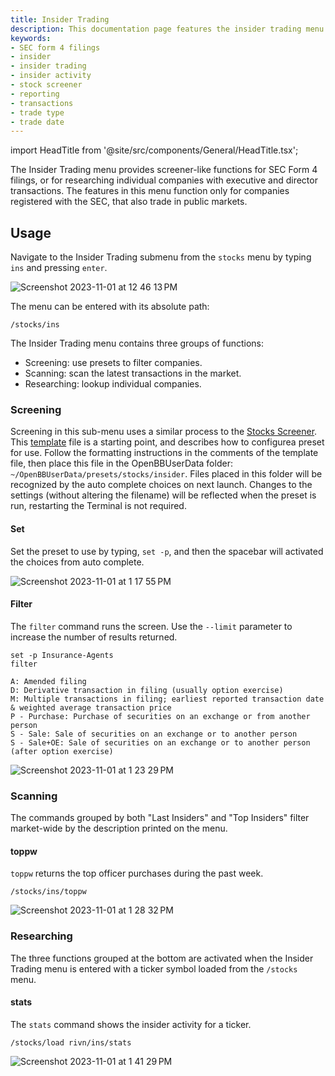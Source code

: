 ```yaml
---
title: Insider Trading
description: This documentation page features the insider trading menu which gives stock screener for SEC Form 4 filings and researching individual companies for executive and director transactions
keywords:
- SEC form 4 filings
- insider
- insider trading
- insider activity
- stock screener
- reporting
- transactions
- trade type
- trade date
---
```


import HeadTitle from '@site/src/components/General/HeadTitle.tsx';

<HeadTitle title="Insider Trading - Stocks - Menus | OpenBB Terminal Docs" />

The Insider Trading menu provides screener-like functions for SEC Form 4 filings, or for researching individual companies with executive and director transactions. The features in this menu function only for companies registered with the SEC, that also trade in public markets.

## Usage

Navigate to the Insider Trading submenu from the `stocks` menu by typing `ins` and pressing `enter`.

![Screenshot 2023-11-01 at 12 46 13 PM](https://github.com/OpenBB-finance/OpenBB/assets/85772166/6e79a43c-f401-4519-a777-415c64581ddd)

The menu can be entered with its absolute path:

```console
/stocks/ins
```

The Insider Trading menu contains three groups of functions:
- Screening: use presets to filter companies.
- Scanning: scan the latest transactions in the market.
- Researching: lookup individual companies.


### Screening

Screening in this sub-menu uses a similar process to the [Stocks Screener](/terminal/menus/stocks/screener.md).  This [template](https://github.com/OpenBB-finance/OpenBB/blob/develop/openbb_terminal/miscellaneous/stocks/insider/template.ini) file is a starting point, and describes how to configurea preset for use.  Follow the formatting instructions in the comments of the template file, then place this file in the OpenBBUserData folder: `~/OpenBBUserData/presets/stocks/insider`.  Files placed in this folder will be recognized by the auto complete choices on next launch.  Changes to the settings (without altering the filename) will be reflected when the preset  is run, restarting the Terminal is not required.

#### Set

Set the preset to use by typing, `set -p`, and then the spacebar will activated the choices from auto complete.

![Screenshot 2023-11-01 at 1 17 55 PM](https://github.com/OpenBB-finance/OpenBB/assets/85772166/6eaea63a-bfff-47c3-be79-4a7df490f5c8)

#### Filter

The `filter` command runs the screen.  Use the `--limit` parameter to increase the number of results returned.

```console
set -p Insurance-Agents
filter
```

```console
A: Amended filing
D: Derivative transaction in filing (usually option exercise)
M: Multiple transactions in filing; earliest reported transaction date & weighted average transaction price
P - Purchase: Purchase of securities on an exchange or from another person
S - Sale: Sale of securities on an exchange or to another person
S - Sale+OE: Sale of securities on an exchange or to another person (after option exercise)
```

![Screenshot 2023-11-01 at 1 23 29 PM](https://github.com/OpenBB-finance/OpenBB/assets/85772166/4793ef66-0e4e-46bd-886f-f6615058b4f6)

### Scanning

The commands grouped by both "Last Insiders" and "Top Insiders" filter market-wide by the description printed on the menu.

#### toppw

`toppw` returns the top officer purchases during the past week.

```console
/stocks/ins/toppw
```

![Screenshot 2023-11-01 at 1 28 32 PM](https://github.com/OpenBB-finance/OpenBB/assets/85772166/2caf277e-75e3-4f6a-90a5-0f92b449062c)

### Researching

The three functions grouped at the bottom are activated when the Insider Trading menu is entered with a ticker symbol loaded from the `/stocks` menu.

#### stats

The `stats` command shows the insider activity for a ticker.

```console
/stocks/load rivn/ins/stats
```

![Screenshot 2023-11-01 at 1 41 29 PM](https://github.com/OpenBB-finance/OpenBB/assets/85772166/6028b97e-bea4-4d4e-85e1-3512c8004675)
